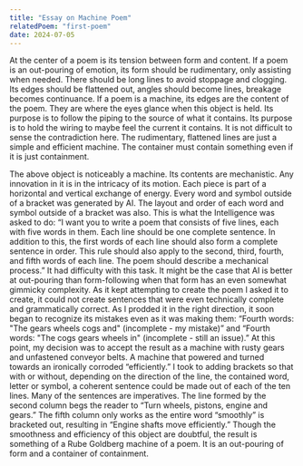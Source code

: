 ```yaml
---
title: "Essay on Machine Poem"
relatedPoem: "first-poem"
date: 2024-07-05
---
```


At the center of a poem is its tension between form and content. If a poem is an out-pouring of emotion, its form should be rudimentary, only assisting when needed. There should be long lines to avoid stoppage and clogging. Its edges should be flattened out, angles should become lines, breakage becomes continuance. If a poem is a machine, its edges are the content of the poem. They are where the eyes glance when this object is held. Its purpose is to follow the piping to the source of what it contains. Its purpose is to hold the wiring to maybe feel the current it contains. It is not difficult to sense the contradiction here. The rudimentary, flattened lines are just a simple and efficient machine. The container must contain something even if it is just containment. 
	
The above object is noticeably a machine. Its contents are mechanistic. Any innovation in it is in the intricacy of its motion. Each piece is part of a horizontal and vertical exchange of energy. Every word and symbol outside of a bracket was generated by AI. The layout and order of each word and symbol outside of a bracket was also. This is what the Intelligence was asked to do: “I want you to write a poem that consists of five lines, each with five words in them. Each line should be one complete sentence. In addition to this, the first words of each line should also form a complete sentence in order. This rule should also apply to the second, third, fourth, and fifth words of each line. The poem should describe a mechanical process.” It had difficulty with this task. It might be the case that AI is better at out-pouring than form-following when that form has an even somewhat gimmicky complexity. As it kept attempting to create the poem I asked it to create, it could not create sentences that were even technically complete and grammatically correct. As I prodded it in the right direction, it soon began to recognize its mistakes even as it was making them: “Fourth words: "The gears wheels cogs and" (incomplete - my mistake)” and “Fourth words: "The cogs gears wheels in" (incomplete - still an issue).” At this point, my decision was to accept the result as a machine with rusty gears and unfastened conveyor belts. A machine that powered and turned towards an ironically corroded “efficiently.” I took to adding brackets so that with or without, depending on the direction of the line, the contained word, letter or symbol, a coherent sentence could be made out of each of the ten lines. Many of the sentences are imperatives. The line formed by the second column begs the reader to “Turn wheels, pistons, engine and gears.” The fifth column only works as the entire word “smoothly” is bracketed out, resulting in “Engine shafts move efficiently.” Though the smoothness and efficiency of this object are doubtful, the result is something of a Rube Goldberg machine of a poem. It is an out-pouring of form and a container of containment.